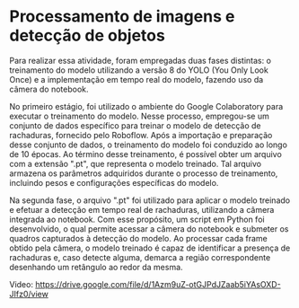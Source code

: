# Processamento de imagens e detecção de objetos

Para realizar essa atividade, foram empregadas duas fases distintas: o treinamento do modelo utilizando a versão 8 do YOLO (You Only Look Once) e a implementação em tempo real do modelo, fazendo uso da câmera do notebook.

No primeiro estágio, foi utilizado o ambiente do Google Colaboratory para executar o treinamento do modelo. Nesse processo, empregou-se um conjunto de dados específico para treinar o modelo de detecção de rachaduras, fornecido pelo Roboflow. Após a importação e preparação desse conjunto de dados, o treinamento do modelo foi conduzido ao longo de 10 épocas. Ao término desse treinamento, é possível obter um arquivo com a extensão ".pt", que representa o modelo treinado. Tal arquivo armazena os parâmetros adquiridos durante o processo de treinamento, incluindo pesos e configurações específicas do modelo.

Na segunda fase, o arquivo ".pt" foi utilizado para aplicar o modelo treinado e efetuar a detecção em tempo real de rachaduras, utilizando a câmera integrada ao notebook. Com esse propósito, um script em Python foi desenvolvido, o qual permite acessar a câmera do notebook e submeter os quadros capturados à detecção do modelo. Ao processar cada frame obtido pela câmera, o modelo treinado é capaz de identificar a presença de rachaduras e, caso detecte alguma, demarca a região correspondente desenhando um retângulo ao redor da mesma.
 
 Video: https://drive.google.com/file/d/1Azm9uZ-otGJPdJZaab5iYAsOXD-JIfz0/view
